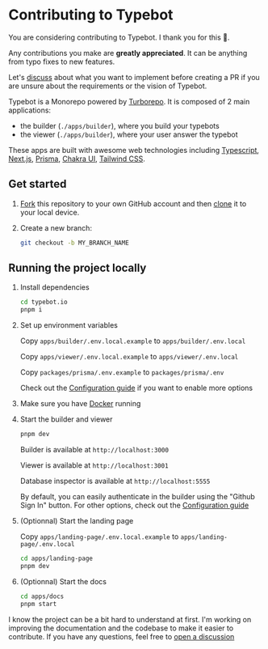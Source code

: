 # Contributing to Typebot

You are considering contributing to Typebot. I thank you for this 🙏.

Any contributions you make are **greatly appreciated**. It can be anything from typo fixes to new features.

Let's [discuss](https://github.com/baptisteArno/typebot.io/discussions/new) about what you want to implement before creating a PR if you are unsure about the requirements or the vision of Typebot.

Typebot is a Monorepo powered by [Turborepo](https://turborepo.org/). It is composed of 2 main applications:

- the builder (`./apps/builder`), where you build your typebots
- the viewer (`./apps/builder`), where your user answer the typebot

These apps are built with awesome web technologies including [Typescript](https://www.typescriptlang.org/), [Next.js](https://nextjs.org/), [Prisma](https://www.prisma.io/), [Chakra UI](https://chakra-ui.com/), [Tailwind CSS](https://tailwindcss.com/).

## Get started

1. [Fork](https://help.github.com/articles/fork-a-repo/) this repository to your
   own GitHub account and then
   [clone](https://help.github.com/articles/cloning-a-repository/) it to your local device.

2. Create a new branch:

   ```sh
   git checkout -b MY_BRANCH_NAME
   ```

## Running the project locally

1. Install dependencies

   ```sh
   cd typebot.io
   pnpm i
   ```

2. Set up environment variables

   Copy `apps/builder/.env.local.example` to `apps/builder/.env.local`

   Copy `apps/viewer/.env.local.example` to `apps/viewer/.env.local`

   Copy `packages/prisma/.env.example` to `packages/prisma/.env`

   Check out the [Configuration guide](https://docs.typebot.io/self-hosting/configuration) if you want to enable more options

3. Make sure you have [Docker](https://docs.docker.com/compose/install/) running
4. Start the builder and viewer

   ```sh
   pnpm dev
   ```

   Builder is available at `http://localhost:3000`

   Viewer is available at `http://localhost:3001`

   Database inspector is available at `http://localhost:5555`

   By default, you can easily authenticate in the builder using the "Github Sign In" button. For other options, check out the [Configuration guide](https://docs.typebot.io/self-hosting/configuration)

5. (Optionnal) Start the landing page

   Copy `apps/landing-page/.env.local.example` to `apps/landing-page/.env.local`

   ```sh
   cd apps/landing-page
   pnpm dev
   ```

6. (Optionnal) Start the docs

   ```sh
   cd apps/docs
   pnpm start
   ```

I know the project can be a bit hard to understand at first. I'm working on improving the documentation and the codebase to make it easier to contribute. If you have any questions, feel free to [open a discussion](https://github.com/baptisteArno/typebot.io/discussions/new)
